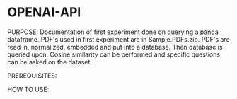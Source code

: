 # OPENAI-API

PURPOSE:  Documentation of first experiment done on querying a panda dataframe.  PDF's used in first experiment are in Sample.PDFs.zip.  PDF's are read in, normalized, embedded and put into a database.  Then database is queried upon.  Cosine similarity can be performed and specific questions can be asked on the dataset.

PREREQUISITES: 

HOW TO USE:

